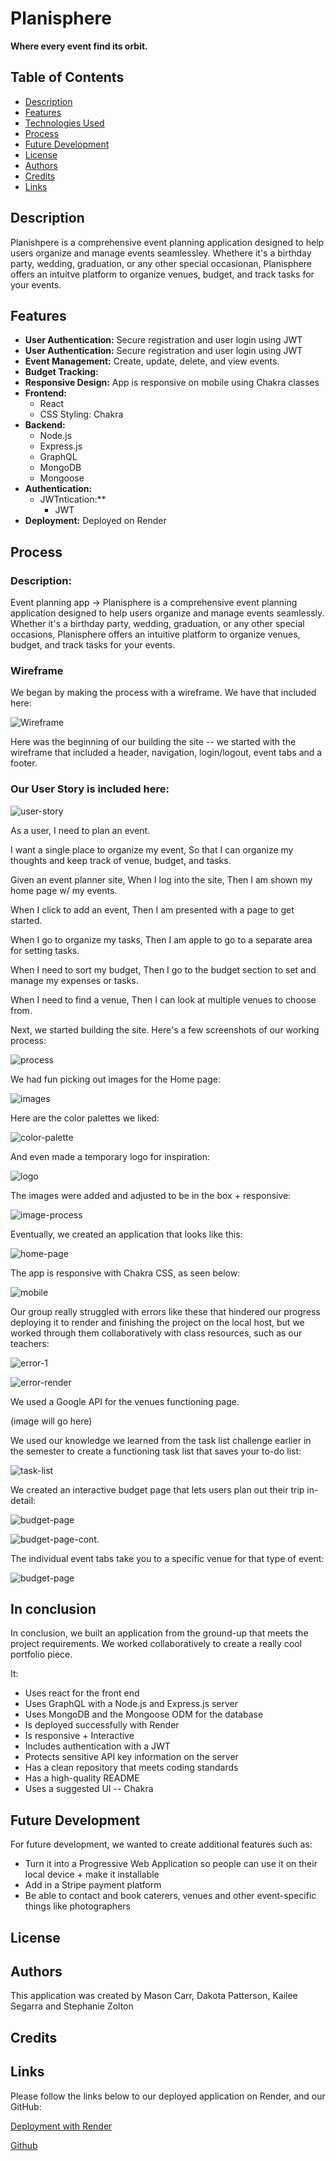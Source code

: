 # Planisphere

**Where every event find its orbit.**

## Table of Contents

- [Description](#description)
- [Features](#features)
- [Technologies Used](#technologies-used)
- [Process](#process)
- [Future Development](#future-development)
- [License](#license)
- [Authors](#authors)
- [Credits](#credits)
- [Links](#links)

## Description

Planishpere is a comprehensive event planning application designed to help users organize and manage events seamlessley. Whethere it's a birthday party, wedding, graduation, or any other special occasionan, Planisphere offers an intuitve platform to organize venues, budget, and track tasks for your events. 

## Features

- **User Authentication:** Secure registration and user login using JWT
- **User Authentication:** Secure registration and user login using JWT
- **Event Management:** Create, update, delete, and view events.
- **Budget Tracking:**
- **Responsive Design:** App is responsive on mobile using Chakra classes
- **Frontend:**
  - React
  - CSS Styling: Chakra
- **Backend:**
  - Node.js
  - Express.js
  - GraphQL
  - MongoDB
  - Mongoose
- **Authentication:**
  - JWTntication:**
    - JWT
- **Deployment:**
Deployed on Render

## Process

### Description:

Event planning app → Planisphere is a comprehensive event planning application designed to help users organize and manage events seamlessly. Whether it's a birthday party, wedding, graduation, or any other special occasions, Planisphere offers an intuitive platform to organize venues, budget, and track tasks for your events.

### Wireframe

We began by making the process with a wireframe. We have that included here:

![Wireframe](./client/src/shared/images/wireframe.png)

Here was the beginning of our building the site -- we started with the wireframe that included a header, navigation, login/logout, event tabs and a footer.

### Our User Story is included here:

![user-story](./client/src/shared/images/user-story.jpg)

As a user, I need to plan an event.

I want a single place to organize my event,
So that I can organize my thoughts and keep track of venue, budget, and tasks. 

Given an event planner site,
When I log into the site,
Then I am shown my home page w/ my events.

When I click to add an event,
Then I am presented with a page to get started.

When I go to organize my tasks,
Then I am apple to go to a separate area for setting tasks.

When I need to sort my budget,
Then I go to the budget section to set and manage my expenses or tasks.

When I need to find a venue,
Then I can look at multiple venues to choose from.

Next, we started building the site. Here's a few screenshots of our working process:

![process](./client/src/shared/images/process.png)

We had fun picking out images for the Home page:

![images](./client/src/shared/images/image-selection.png)

Here are the color palettes we liked:

![color-palette](./client/src/shared/images/color-palette.png)

And even made a temporary logo for inspiration:

![logo](./client/src/shared/images/planisphere_logo.png)

The images were added and adjusted to be in the box + responsive:

![image-process](./client/src/shared/images/process-2.png)

Eventually, we created an application that looks like this: 

![home-page](./client/src/shared/images/landing-home-page.png)

The app is responsive with Chakra CSS, as seen below:

![mobile](./client/src/shared/images/mobile.png)

Our group really struggled with errors like these that hindered our progress deploying it to render and finishing the project on the local host, but we worked through them collaboratively with class resources, such as our teachers:

![error-1](./client/src/shared/images/error.png)

![error-render](./client/src/shared/images/error-2.png)

We used a Google API for the venues functioning page.

(image will go here)

We used our knowledge we learned from the task list challenge earlier in the semester to create a functioning task list that saves your to-do list:

![task-list](./client/src/shared/images/task-list.png)

We created an interactive budget page that lets users plan out their trip in-detail:

![budget-page](./client/src/shared/images/budget-page.png)

![budget-page-cont.](./client/src/shared/images/budget-page-2.png)

The individual event tabs take you to a specific venue for that type of event:

![budget-page](./client/src/shared/images/wedding-event-page.png)

## In conclusion

In conclusion, we built an application from the ground-up that meets the project requirements. We worked collaboratively to create a really cool portfolio piece.

It:
- Uses react for the front end
- Uses GraphQL with a Node.js and Express.js server
- Uses MongoDB and the Mongoose ODM for the database
- Is deployed successfully with Render
- Is responsive + Interactive
- Includes authentication with a JWT
- Protects sensitive API key information on the server
- Has a clean repository that meets coding standards
- Has a high-quality README
- Uses a suggested UI -- Chakra

## Future Development
For future development, we wanted to create additional features such as:
- Turn it into a Progressive Web Application so people can use it on their local device + make it installable
- Add in a Stripe payment platform
- Be able to contact and book caterers, venues and other event-specific things like photographers

## License

## Authors
This application was created by Mason Carr, Dakota Patterson, Kailee Segarra and Stephanie Zolton

## Credits

## Links

Please follow the links below to our deployed application on Render, and our GitHub:

[Deployment with Render](https://planisphere.onrender.com/)

[Github](https://github.com/DakotaPatterson/Planisphere)